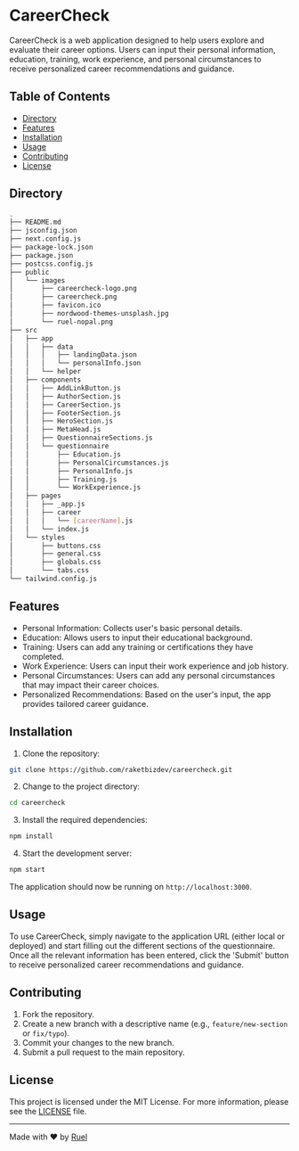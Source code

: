 # CareerCheck

CareerCheck is a web application designed to help users explore and evaluate their career options. Users can input their personal information, education, training, work experience, and personal circumstances to receive personalized career recommendations and guidance.

## Table of Contents

- [Directory](#Directory)
- [Features](#features)
- [Installation](#installation)
- [Usage](#usage)
- [Contributing](#contributing)
- [License](#license)

## Directory

```bash
.
├── README.md
├── jsconfig.json
├── next.config.js
├── package-lock.json
├── package.json
├── postcss.config.js
├── public
│   └── images
│       ├── careercheck-logo.png
│       ├── careercheck.png
│       ├── favicon.ico
│       ├── nordwood-themes-unsplash.jpg
│       └── ruel-nopal.png
├── src
│   ├── app
│   │   ├── data
│   │   │   ├── landingData.json
│   │   │   └── personalInfo.json
│   │   └── helper
│   ├── components
│   │   ├── AddLinkButton.js
│   │   ├── AuthorSection.js
│   │   ├── CareerSection.js
│   │   ├── FooterSection.js
│   │   ├── HeroSection.js
│   │   ├── MetaHead.js
│   │   ├── QuestionnaireSections.js
│   │   └── questionnaire
│   │       ├── Education.js
│   │       ├── PersonalCircumstances.js
│   │       ├── PersonalInfo.js
│   │       ├── Training.js
│   │       └── WorkExperience.js
│   ├── pages
│   │   ├── _app.js
│   │   ├── career
│   │   │   └── [careerName].js
│   │   └── index.js
│   └── styles
│       ├── buttons.css
│       ├── general.css
│       ├── globals.css
│       └── tabs.css
└── tailwind.config.js
```

## Features

- Personal Information: Collects user's basic personal details.
- Education: Allows users to input their educational background.
- Training: Users can add any training or certifications they have completed.
- Work Experience: Users can input their work experience and job history.
- Personal Circumstances: Users can add any personal circumstances that may impact their career choices.
- Personalized Recommendations: Based on the user's input, the app provides tailored career guidance.

## Installation

1. Clone the repository:

```bash
git clone https://github.com/raketbizdev/careercheck.git
```

2. Change to the project directory:

```bash
cd careercheck
```

3. Install the required dependencies:

```bash
npm install
```

4. Start the development server:

```bash
npm start
```

The application should now be running on `http://localhost:3000`.

## Usage

To use CareerCheck, simply navigate to the application URL (either local or deployed) and start filling out the different sections of the questionnaire. Once all the relevant information has been entered, click the 'Submit' button to receive personalized career recommendations and guidance.

## Contributing

1. Fork the repository.
2. Create a new branch with a descriptive name (e.g., `feature/new-section` or `fix/typo`).
3. Commit your changes to the new branch.
4. Submit a pull request to the main repository.

## License

This project is licensed under the MIT License. For more information, please see the [LICENSE](LICENSE) file.

---

Made with ❤️ by [Ruel](https://github.com/raketbizdev)
